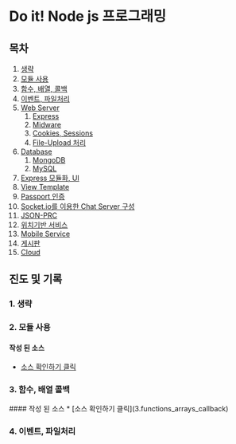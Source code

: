 # Do it! Node js 프로그래밍

## 목차
<ol class="no-style" id="markdown-toc">
<li><a href="#section" id="markdown-toc-section">생략</a> </li>
<li><a href="#section2" id="markdown-toc-section">모듈 사용</a> </li>
<li><a href="#section3" id="markdown-toc-section">함수, 배열, 콜백</a> </li>
<li><a href="#section4" id="markdown-toc-section">이벤트, 파일처리</a> </li>
<li><a href="#section5" id="markdown-toc-section">Web Server</a> <ol>
    <li><a href="#section5-1" id="markdown-toc-section">Express</a> </li>
    <li><a href="#section5-2" id="markdown-toc-section">Midware</a> </li>
    <li><a href="#section5-3" id="markdown-toc-section">Cookies, Sessions</a> </li>
    <li><a href="#section5-4" id="markdown-toc-section">File-Upload 처리</a> </li>
</ol> </li>
<li><a href="#section6" id="markdown-toc-section">Database</a> <ol>
    <li><a href="#section6-1" id="markdown-toc-section">MongoDB</a> </li>
    <li><a href="#section6-2" id="markdown-toc-section">MySQL</a> </li>
</ol> </li>
<li><a href="#section7" id="markdown-toc-section">Express 모듈화, UI</a> </li>
<li><a href="#section8" id="markdown-toc-section">View Template</a></li>
<li><a href="#section9" id="markdown-toc-section">Passport 인증</a></li>
<li><a href="#section10" id="markdown-toc-section">Socket.io를 이용한 Chat Server 구성</a></li>
<li><a href="#section11" id="markdown-toc-section">JSON-PRC</a></li>
<li><a href="#section12" id="markdown-toc-section">위치기반 서비스</a></li>
<li><a href="#section13" id="markdown-toc-section">Mobile Service</a></li>
<li><a href="#section14" id="markdown-toc-section">게시판</a></li>
<li><a href="#section15" id="markdown-toc-section">Cloud</a></li>
</ol>




## 진도 및 기록
<h3 id="section">1. 생략</h3>
<h3 id="section2">2. 모듈 사용</h3>

#### 작성 된 소스
* [소스 확인하기 클릭](2.modules)

<h3 id="section3">3. 함수, 배열 콜백</h3>
#### 작성 된 소스
* [소스 확인하기 클릭](3.functions_arrays_callback)


<h3 id="section4">4. 이벤트, 파일처리</h3>



